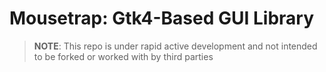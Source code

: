 # Mousetrap: Gtk4-Based GUI Library

> **NOTE**: This repo is under rapid active development and not intended to be forked or worked with by third parties
